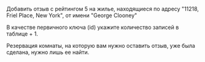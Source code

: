Добавить отзыв с рейтингом 5 на жилье, находящиеся по адресу "11218, Friel Place, New York", от имени "George Clooney"

В качестве первичного ключа (id) укажите количество записей в таблице + 1.

Резервация комнаты, на которую вам нужно оставить отзыв, уже была сделана, нужно лишь ее найти.